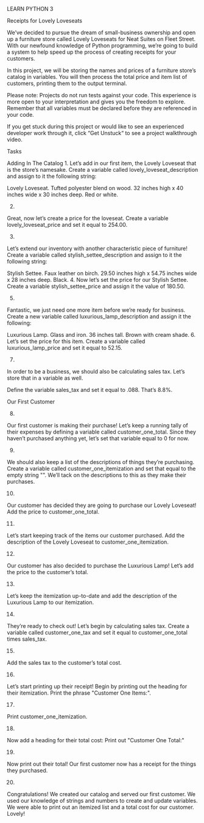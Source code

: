 LEARN PYTHON 3

Receipts for Lovely Loveseats

We’ve decided to pursue the dream of small-business ownership and open up a furniture store called Lovely Loveseats for Neat Suites on Fleet Street. With our newfound knowledge of Python programming, we’re going to build a system to help speed up the process of creating receipts for your customers.

In this project, we will be storing the names and prices of a furniture store’s catalog in variables. You will then process the total price and item list of customers, printing them to the output terminal.

Please note: Projects do not run tests against your code. This experience is more open to your interpretation and gives you the freedom to explore. Remember that all variables must be declared before they are referenced in your code.

If you get stuck during this project or would like to see an experienced developer work through it, click “Get Unstuck“ to see a project walkthrough video.

Tasks

Adding In The Catalog
1.
Let’s add in our first item, the Lovely Loveseat that is the store’s namesake. Create a variable called lovely_loveseat_description and assign to it the following string:

Lovely Loveseat. Tufted polyester blend on wood. 32 inches high x 40 inches wide x 30 inches deep. Red or white.


2.
Great, now let’s create a price for the loveseat. Create a variable lovely_loveseat_price and set it equal to 254.00.


3.
Let’s extend our inventory with another characteristic piece of furniture! Create a variable called stylish_settee_description and assign to it the following string:

Stylish Settee. Faux leather on birch. 29.50 inches high x 54.75 inches wide x 28 inches deep. Black.
4.
Now let’s set the price for our Stylish Settee. Create a variable stylish_settee_price and assign it the value of 180.50.

5.
Fantastic, we just need one more item before we’re ready for business. Create a new variable called luxurious_lamp_description and assign it the following:

Luxurious Lamp. Glass and iron. 36 inches tall. Brown with cream shade.
6.
Let’s set the price for this item. Create a variable called luxurious_lamp_price and set it equal to 52.15.

7.
In order to be a business, we should also be calculating sales tax. Let’s store that in a variable as well.

Define the variable sales_tax and set it equal to .088. That’s 8.8%.


Our First Customer

8.
Our first customer is making their purchase! Let’s keep a running tally of their expenses by defining a variable called customer_one_total. Since they haven’t purchased anything yet, let’s set that variable equal to 0 for now.

9.
We should also keep a list of the descriptions of things they’re purchasing. Create a variable called customer_one_itemization and set that equal to the empty string "". We’ll tack on the descriptions to this as they make their purchases.


10.
Our customer has decided they are going to purchase our Lovely Loveseat! Add the price to customer_one_total.


11.
Let’s start keeping track of the items our customer purchased. Add the description of the Lovely Loveseat to customer_one_itemization.


12.
Our customer has also decided to purchase the Luxurious Lamp! Let’s add the price to the customer’s total.


13.
Let’s keep the itemization up-to-date and add the description of the Luxurious Lamp to our itemization.

14.
They’re ready to check out! Let’s begin by calculating sales tax. Create a variable called customer_one_tax and set it equal to customer_one_total times sales_tax.


15.
Add the sales tax to the customer’s total cost.


16.
Let’s start printing up their receipt! Begin by printing out the heading for their itemization. Print the phrase "Customer One Items:".


17.
Print customer_one_itemization.


18.
Now add a heading for their total cost: Print out "Customer One Total:"

19.
Now print out their total! Our first customer now has a receipt for the things they purchased.

20.
Congratulations! We created our catalog and served our first customer. We used our knowledge of strings and numbers to create and update variables. We were able to print out an itemized list and a total cost for our customer. Lovely!